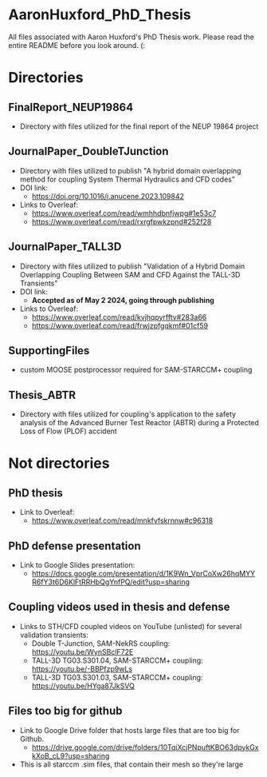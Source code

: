 # AaronHuxford_PhD_Thesis
All files associated with Aaron Huxford's PhD Thesis work. Please read the entire README before you look around. (:

# Directories

## FinalReport_NEUP19864
- Directory with files utilized for the final report of the NEUP 19864 project

## JournalPaper_DoubleTJunction
- Directory with files utilized to publish "A hybrid domain overlapping method for coupling System Thermal Hydraulics and CFD codes"
- DOI link:
  - https://doi.org/10.1016/j.anucene.2023.109842
- Links to Overleaf:
  - https://www.overleaf.com/read/wmhhdbnfjwpg#1e53c7
  - https://www.overleaf.com/read/rxrgfpwkzpnd#252f28

## JournalPaper_TALL3D
- Directory with files utilized to publish "Validation of a Hybrid Domain Overlapping Coupling Between SAM and CFD Against the TALL-3D Transients"
- DOI link:
  - **Accepted as of May 2 2024, going through publishing**
- Links to Overleaf:
  - https://www.overleaf.com/read/kvjhqpyrfftv#283a66
  - https://www.overleaf.com/read/frwjzpfgqkmf#01cf59

## SupportingFiles
- custom MOOSE postprocessor required for SAM-STARCCM+ coupling

## Thesis_ABTR
- Directory with files utilized for coupling's application to the safety analysis of the Advanced Burner Test Reactor (ABTR) during a Protected Loss of Flow (PLOF) accident

# Not directories

## PhD thesis
- Link to Overleaf:
  - https://www.overleaf.com/read/mnkfvfskrnnw#c96318

## PhD defense presentation
- Link to Google Slides presentation:
  - https://docs.google.com/presentation/d/1K9Wn_VprCoXw26hqMYYR6fY3t6D6KlFtRRHbQgYnfPQ/edit?usp=sharing

## Coupling videos used in thesis and defense
- Links to STH/CFD coupled videos on YouTube (unlisted) for several validation transients:
  - Double T-Junction, SAM-NekRS coupling: https://youtu.be/WynSBclF72E
  - TALL-3D TG03.S301.04, SAM-STARCCM+ coupling: https://youtu.be/-BBPfzp9wLs
  - TALL-3D TG03.S301.03, SAM-STARCCM+ coupling: https://youtu.be/HYga87JkSVQ

## Files too big for github
- Link to Google Drive folder that hosts large files that are too big for Github.
  - https://drive.google.com/drive/folders/10TqiXcjPNpuftKBO63dpykGxkXoB_cL9?usp=sharing
- This is all starccm .sim files, that contain their mesh so they're large

